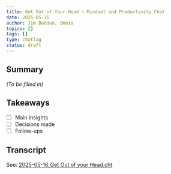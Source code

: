 ```yaml
---
title: Get Out of Your Head – Mindset and Productivity Chat
date: 2025-05-16
author: Jim Bodden, Omnia
topics: []
tags: []
type: chatlog
status: draft
---
```


## Summary
_(To be filled in)_

## Takeaways
- [ ] Main insights
- [ ] Decisions made
- [ ] Follow-ups

## Transcript
See: [2025-05-16_Get Out of your Head.cht](./2025-05-16_Get%20Out%20of%20your%20Head.cht)
